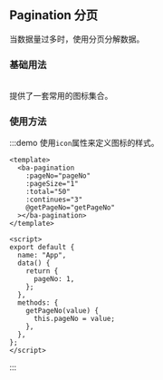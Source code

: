 ## Pagination 分页
当数据量过多时，使用分页分解数据。

### 基础用法
<br/>
提供了一套常用的图标集合。

### 使用方法
:::demo 使用`icon`属性来定义图标的样式。

```vue
<template>
  <ba-pagination
    :pageNo="pageNo"
    :pageSize="1"
    :total="50"
    :continues="3"
    @getPageNo="getPageNo"
  ></ba-pagination>
</template>

<script>
export default {
  name: "App",
  data() {
    return {
      pageNo: 1,
    };
  },
  methods: {
    getPageNo(value) {
      this.pageNo = value;
    },
  },
};
</script>
```
:::

